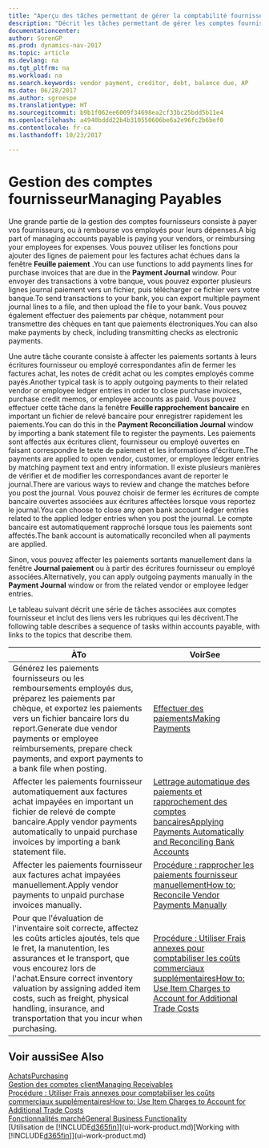 ```yaml
---
title: "Aperçu des tâches permettant de gérer la comptabilité fournisseur"
description: "Décrit les tâches permettant de gérer les comptes fournisseur, par exemple, le paiement des créditeurs ou l'affectation de paiements sortants aux écritures pour fermer des factures ou des notes de crédit."
documentationcenter: 
author: SorenGP
ms.prod: dynamics-nav-2017
ms.topic: article
ms.devlang: na
ms.tgt_pltfrm: na
ms.workload: na
ms.search.keywords: vendor payment, creditor, debt, balance due, AP
ms.date: 06/28/2017
ms.author: sgroespe
ms.translationtype: HT
ms.sourcegitcommit: b9b1f062ee6009f34698ea2cf33bc25bdd5b11e4
ms.openlocfilehash: a4940bddd22b4b310550606be6a2e96fc2b6bef0
ms.contentlocale: fr-ca
ms.lasthandoff: 10/23/2017

---
```

# <a name="managing-payables"></a><span data-ttu-id="5c359-103">Gestion des comptes fournisseur</span><span class="sxs-lookup"><span data-stu-id="5c359-103">Managing Payables</span></span>
<span data-ttu-id="5c359-104">Une grande partie de la gestion des comptes fournisseurs consiste à payer vos fournisseurs, ou à rembourse vos employés pour leurs dépenses.</span><span class="sxs-lookup"><span data-stu-id="5c359-104">A big part of managing accounts payable is paying your vendors, or reimbursing your employees for expenses.</span></span> <span data-ttu-id="5c359-105">Vous pouvez utiliser les fonctions pour ajouter des lignes de paiement pour les factures achat échues dans la fenêtre **Feuille paiement** .</span><span class="sxs-lookup"><span data-stu-id="5c359-105">You can use functions to add payments lines for purchase invoices that are due in the **Payment Journal** window.</span></span> <span data-ttu-id="5c359-106">Pour envoyer des transactions à votre banque, vous pouvez exporter plusieurs lignes journal paiement vers un fichier, puis télécharger ce fichier vers votre banque.</span><span class="sxs-lookup"><span data-stu-id="5c359-106">To send transactions to your bank, you can export multiple payment journal lines to a file, and then upload the file to your bank.</span></span> <span data-ttu-id="5c359-107">Vous pouvez également effectuer des paiements par chèque, notamment pour transmettre des chèques en tant que paiements électroniques.</span><span class="sxs-lookup"><span data-stu-id="5c359-107">You can also make payments by check, including transmitting checks as electronic payments.</span></span>

<span data-ttu-id="5c359-108">Une autre tâche courante consiste à affecter les paiements sortants à leurs écritures fournisseur ou employé correspondantes afin de fermer les factures achat, les notes de crédit achat ou les comptes employés comme payés.</span><span class="sxs-lookup"><span data-stu-id="5c359-108">Another typical task is to apply outgoing payments to their related vendor or employee ledger entries in order to close purchase invoices, purchase credit memos, or employee accounts as paid.</span></span> <span data-ttu-id="5c359-109">Vous pouvez effectuer cette tâche dans la fenêtre **Feuille rapprochement bancaire** en important un fichier de relevé bancaire pour enregistrer rapidement les paiements.</span><span class="sxs-lookup"><span data-stu-id="5c359-109">You can do this in the **Payment Reconciliation Journal** window by importing a bank statement file to register the payments.</span></span> <span data-ttu-id="5c359-110">Les paiements sont affectés aux écritures client, fournisseur ou employé ouvertes en faisant correspondre le texte de paiement et les informations d'écriture.</span><span class="sxs-lookup"><span data-stu-id="5c359-110">The payments are applied to open vendor, customer, or employee ledger entries by matching payment text and entry information.</span></span> <span data-ttu-id="5c359-111">Il existe plusieurs manières de vérifier et de modifier les correspondances avant de reporter le journal.</span><span class="sxs-lookup"><span data-stu-id="5c359-111">There are various ways to review and change the matches before you post the journal.</span></span> <span data-ttu-id="5c359-112">Vous pouvez choisir de fermer les écritures de compte bancaire ouvertes associées aux écritures affectées lorsque vous reportez le journal.</span><span class="sxs-lookup"><span data-stu-id="5c359-112">You can choose to close any open bank account ledger entries related to the applied ledger entries when you post the journal.</span></span> <span data-ttu-id="5c359-113">Le compte bancaire est automatiquement rapproché lorsque tous les paiements sont affectés.</span><span class="sxs-lookup"><span data-stu-id="5c359-113">The bank account is automatically reconciled when all payments are applied.</span></span>

<span data-ttu-id="5c359-114">Sinon, vous pouvez affecter les paiements sortants manuellement dans la fenêtre **Journal paiement** ou à partir des écritures fournisseur ou employé associées.</span><span class="sxs-lookup"><span data-stu-id="5c359-114">Alternatively, you can apply outgoing payments manually in the **Payment Journal** window or from the related vendor or employee ledger entries.</span></span>

<span data-ttu-id="5c359-115">Le tableau suivant décrit une série de tâches associées aux comptes fournisseur et inclut des liens vers les rubriques qui les décrivent.</span><span class="sxs-lookup"><span data-stu-id="5c359-115">The following table describes a sequence of tasks within accounts payable, with links to the topics that describe them.</span></span>

| <span data-ttu-id="5c359-116">À</span><span class="sxs-lookup"><span data-stu-id="5c359-116">To</span></span> | <span data-ttu-id="5c359-117">Voir</span><span class="sxs-lookup"><span data-stu-id="5c359-117">See</span></span> |
| --- | --- |
| <span data-ttu-id="5c359-118">Générez les paiements fournisseurs ou les remboursements employés dus, préparez les paiements par chèque, et exportez les paiements vers un fichier bancaire lors du report.</span><span class="sxs-lookup"><span data-stu-id="5c359-118">Generate due vendor payments or employee reimbursements, prepare check payments, and export payments to a bank file when posting.</span></span> |[<span data-ttu-id="5c359-119">Effectuer des paiements</span><span class="sxs-lookup"><span data-stu-id="5c359-119">Making Payments</span></span>](payables-make-payments.md) |
| <span data-ttu-id="5c359-120">Affecter les paiements fournisseur automatiquement aux factures achat impayées en important un fichier de relevé de compte bancaire.</span><span class="sxs-lookup"><span data-stu-id="5c359-120">Apply vendor payments automatically to unpaid purchase invoices by importing a bank statement file.</span></span> |[<span data-ttu-id="5c359-121">Lettrage automatique des paiements et rapprochement des comptes bancaires</span><span class="sxs-lookup"><span data-stu-id="5c359-121">Applying Payments Automatically and Reconciling Bank Accounts</span></span>](receivables-apply-payments-auto-reconcile-bank-accounts.md) |
| <span data-ttu-id="5c359-122">Affecter les paiements fournisseur aux factures achat impayées manuellement.</span><span class="sxs-lookup"><span data-stu-id="5c359-122">Apply vendor payments to unpaid purchase invoices manually.</span></span> |[<span data-ttu-id="5c359-123">Procédure : rapprocher les paiements fournisseur manuellement</span><span class="sxs-lookup"><span data-stu-id="5c359-123">How to: Reconcile Vendor Payments Manually</span></span>](payables-how-apply-purchase-transactions-manually.md) |
|<span data-ttu-id="5c359-124">Pour que l'évaluation de l'inventaire soit correcte, affectez les coûts articles ajoutés, tels que le fret, la manutention, les assurances et le transport, que vous encourez lors de l'achat.</span><span class="sxs-lookup"><span data-stu-id="5c359-124">Ensure correct inventory valuation by assigning added item costs, such as freight, physical handling, insurance, and transportation that you incur when purchasing.</span></span>|[<span data-ttu-id="5c359-125">Procédure : Utiliser Frais annexes pour comptabiliser les coûts commerciaux supplémentaires</span><span class="sxs-lookup"><span data-stu-id="5c359-125">How to: Use Item Charges to Account for Additional Trade Costs</span></span>](payables-how-assign-item-charges.md)|

## <a name="see-also"></a><span data-ttu-id="5c359-126">Voir aussi</span><span class="sxs-lookup"><span data-stu-id="5c359-126">See Also</span></span>
[<span data-ttu-id="5c359-127">Achats</span><span class="sxs-lookup"><span data-stu-id="5c359-127">Purchasing</span></span>](purchasing-manage-purchasing.md)  
[<span data-ttu-id="5c359-128">Gestion des comptes client</span><span class="sxs-lookup"><span data-stu-id="5c359-128">Managing Receivables</span></span>](receivables-manage-receivables.md)  
[<span data-ttu-id="5c359-129">Procédure : Utiliser Frais annexes pour comptabiliser les coûts commerciaux supplémentaires</span><span class="sxs-lookup"><span data-stu-id="5c359-129">How to: Use Item Charges to Account for Additional Trade Costs</span></span>](payables-how-assign-item-charges.md)  
[<span data-ttu-id="5c359-130">Fonctionnalités marché</span><span class="sxs-lookup"><span data-stu-id="5c359-130">General Business Functionality</span></span>](ui-across-business-areas.md)  
<span data-ttu-id="5c359-131">[Utilisation de [!INCLUDE[d365fin](includes/d365fin_md.md)]](ui-work-product.md)</span><span class="sxs-lookup"><span data-stu-id="5c359-131">[Working with [!INCLUDE[d365fin](includes/d365fin_md.md)]](ui-work-product.md)</span></span>

